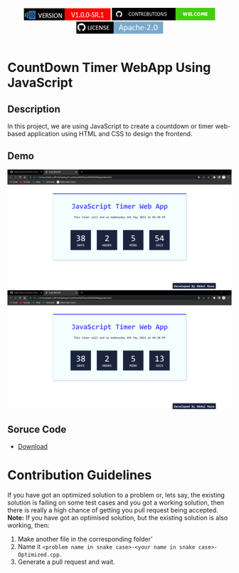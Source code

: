 
<p align="center">
<img alt="NPM Version" src="3.png" /> <a href="#contributing"><img alt="Contributions Welcome" src="1.png"></a><a href="https://github.com/Shaikh-Raza/CountDown_Timer_WebApp/blob/main/LICENSE"> <img alt="GitHub License MIT" src="ls.png"> </a><br/><br/> 
</p>


# CountDown Timer WebApp Using JavaScript

## Description
In this project, we are using JavaScript to create a countdown or timer web-based application using HTML and CSS to design the frontend.

## Demo
<img src="Project ScreenShot.png">
<img src="Project ScreenShot2.png">

## Soruce Code
- [Download](https://drive.google.com/file/d/1cWIfTZ-t6TQ0CRCmrALZ-loa21YqEdJO/view?usp=sharing)


# Contribution Guidelines

If you have got an optimized solution to a problem or, lets say, the existing solution is failing on some test cases and you got a working solution, then there is really a high chance of getting you pull request being accepted. 
**Note:** If you have got an optimised solution, but the existing solution is also working, then:
1. Make another file in the corresponding folder'
2. Name it `<problem name in snake case>-<your name in snake case>-Optimized.cpp`.
3. Generate a pull request and wait.

